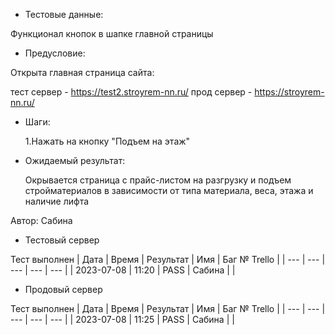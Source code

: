 * Тестовые данные:

 Функционал кнопок в шапке главной страницы
 
* Предусловие:
  
 Открыта главная страница сайта:
 
 тест сервер - https://test2.stroyrem-nn.ru/ 
 прод сервер - https://stroyrem-nn.ru/

* Шаги:

  1.Нажать на кнопку "Подъем на этаж"

* Ожидаемый результат:
  
  Окрывается страница с прайс-листом на разгрузку и подъем стройматериалов в зависимости от типа материала, веса, этажа и наличие лифта


Автор: Сабина

* Тестовый сервер 

Тест выполнен
| Дата | Время | Результат | Имя | Баг № Trello |
| --- | --- | --- | --- | --- |
| 2023-07-08 | 11:20 | PASS | Сабина |  | 

* Продовый сервер

Тест выполнен
| Дата | Время | Результат | Имя | Баг № Trello |
| --- | --- | --- | --- | --- |
| 2023-07-08 | 11:25 | PASS | Сабина |  | 
